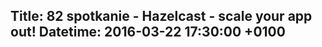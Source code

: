 Title: 82 spotkanie - Hazelcast - scale your app out!
Datetime: 2016-03-22 17:30:00 +0100
-----------------
